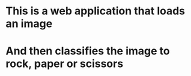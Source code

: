 # This is a web application that loads an image
# And then classifies the image to rock, paper or scissors
